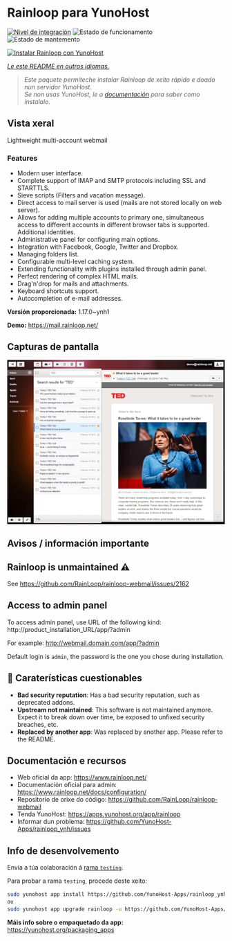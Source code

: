 <!--
NOTA: Este README foi creado automáticamente por <https://github.com/YunoHost/apps/tree/master/tools/readme_generator>
NON debe editarse manualmente.
-->

# Rainloop para YunoHost

[![Nivel de integración](https://dash.yunohost.org/integration/rainloop.svg)](https://dash.yunohost.org/appci/app/rainloop) ![Estado de funcionamento](https://ci-apps.yunohost.org/ci/badges/rainloop.status.svg) ![Estado de mantemento](https://ci-apps.yunohost.org/ci/badges/rainloop.maintain.svg)

[![Instalar Rainloop con YunoHost](https://install-app.yunohost.org/install-with-yunohost.svg)](https://install-app.yunohost.org/?app=rainloop)

*[Le este README en outros idiomas.](./ALL_README.md)*

> *Este paquete permíteche instalar Rainloop de xeito rápido e doado nun servidor YunoHost.*  
> *Se non usas YunoHost, le a [documentación](https://yunohost.org/install) para saber como instalalo.*

## Vista xeral

Lightweight multi-account webmail

### Features

- Modern user interface.
- Complete support of IMAP and SMTP protocols including SSL and STARTTLS.
- Sieve scripts (Filters and vacation message).
- Direct access to mail server is used (mails are not stored locally on web server).
- Allows for adding multiple accounts to primary one, simultaneous access to different accounts in different browser tabs is supported. Additional identities.
- Administrative panel for configuring main options.
- Integration with Facebook, Google, Twitter and Dropbox.
- Managing folders list.
- Configurable multi-level caching system.
- Extending functionality with plugins installed through admin panel.
- Perfect rendering of complex HTML mails.
- Drag'n'drop for mails and attachments.
- Keyboard shortcuts support.
- Autocompletion of e-mail addresses.


**Versión proporcionada:** 1.17.0~ynh1

**Demo:** <https://mail.rainloop.net/>

## Capturas de pantalla

![Captura de pantalla de Rainloop](./doc/screenshots/screenshot.png)

## Avisos / información importante

## Rainloop is unmaintained ⚠️

See https://github.com/RainLoop/rainloop-webmail/issues/2162

## Access to admin panel

To access admin panel, use URL of the following kind: http://product_installation_URL/app/?admin

For example: http://webmail.domain.com/app/?admin

Default login is `admin`, the password is the one you chose during installation. 

## :red_circle: Caraterísticas cuestionables

- **Bad security reputation**: Has a bad security reputation, such as deprecated addons.
- **Upstream not maintained**: This software is not maintained anymore. Expect it to break down over time, be exposed to unfixed security breaches, etc.
- **Replaced by another app**: Was replaced by another app. Please refer to the README.

## Documentación e recursos

- Web oficial da app: <https://www.rainloop.net/>
- Documentación oficial para admin: <https://www.rainloop.net/docs/configuration/>
- Repositorio de orixe do código: <https://github.com/RainLoop/rainloop-webmail>
- Tenda YunoHost: <https://apps.yunohost.org/app/rainloop>
- Informar dun problema: <https://github.com/YunoHost-Apps/rainloop_ynh/issues>

## Info de desenvolvemento

Envía a túa colaboración á [rama `testing`](https://github.com/YunoHost-Apps/rainloop_ynh/tree/testing).

Para probar a rama `testing`, procede deste xeito:

```bash
sudo yunohost app install https://github.com/YunoHost-Apps/rainloop_ynh/tree/testing --debug
ou
sudo yunohost app upgrade rainloop -u https://github.com/YunoHost-Apps/rainloop_ynh/tree/testing --debug
```

**Máis info sobre o empaquetado da app:** <https://yunohost.org/packaging_apps>
